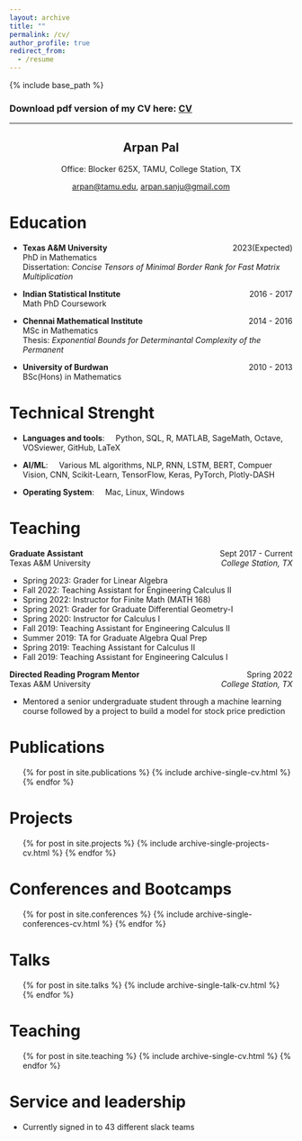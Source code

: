 ```yaml
---
layout: archive
title: ""
permalink: /cv/
author_profile: true
redirect_from:
  - /resume
---
```


{% include base_path %}

### Download pdf version of my CV here: [CV](../files/CV.pdf) 

---

<h2 style="text-align: center;">Arpan Pal</h2>
<center> Office: Blocker 625X, TAMU, College Station, TX</center>
<p style="text-align: center;">
<a  href="mailto:arpan@tamu.edu"> arpan@tamu.edu</a>,
<a  href="mailto:arpan.sanju@gmail.com"> arpan.sanju@gmail.com</a></p>

Education
===
* **Texas A&M University** <span style="float:right;">2023(Expected)</span>\
PhD in Mathematics\
Dissertation: _Concise Tensors of Minimal Border Rank for Fast Matrix Multiplication_



* **Indian Statistical Institute** <span style="float:right">2016 - 2017</span>\
Math PhD Coursework

* **Chennai Mathematical Institute** <span style="float:right">2014 - 2016</span>\
MSc in Mathematics\
Thesis: _Exponential Bounds for Determinantal Complexity of the Permanent_

* **University of Burdwan**<span style="float:right">2010 - 2013</span>\
BSc(Hons) in Mathematics



Technical Strenght
======
* **Languages and tools**: &nbsp;&nbsp;&nbsp; Python, SQL, R, MATLAB, SageMath, Octave, VOSviewer, GitHub, LaTeX

* **AI/ML**: &nbsp;&nbsp;&nbsp; Various ML algorithms, NLP, RNN, LSTM, BERT, Compuer Vision, CNN,
Scikit-Learn, TensorFlow, Keras, PyTorch, Plotly-DASH

* **Operating System**: &nbsp;&nbsp;&nbsp; Mac, Linux, Windows


Teaching
===
**Graduate Assistant** <span style="float:right">Sept 2017 - Current</span>\
Texas A&M University <span style="float:right"><i>College Station, TX</i></span>

* Spring 2023: Grader for Linear Algebra
* Fall 2022: Teaching Assistant for Engineering Calculus II
* Spring 2022: Instructor for Finite Math (MATH 168)
* Spring 2021: Grader for Graduate Differential Geometry-I
* Spring 2020: Instructor for Calculus I
* Fall 2019: Teaching Assistant for Engineering Calculus II
* Summer 2019: TA for Graduate Algebra Qual Prep
* Spring 2019: Teaching Assistant for Calculus II
* Fall 2019: Teaching Assistant for Engineering Calculus I

**Directed Reading Program Mentor**<span style="float:right">Spring 2022</span>\
Texas A&M University<span style="float:right"><i>College Station, TX</i></span>

* Mentored a senior undergraduate student through a machine learning course followed by a project to build a model for stock price prediction



Publications
======
  <ul>{% for post in site.publications %}
    {% include archive-single-cv.html %}
  {% endfor %}</ul>
  


Projects
======
<ul>{% for post in site.projects %}
    {% include archive-single-projects-cv.html %}
  {% endfor %}</ul>


Conferences and Bootcamps
===
<ul>{% for post in site.conferences %}
    {% include archive-single-conferences-cv.html %}
  {% endfor %}</ul>


Talks
======
  <ul>{% for post in site.talks %}
    {% include archive-single-talk-cv.html %}
  {% endfor %}</ul>
  
Teaching
======
  <ul>{% for post in site.teaching %}
    {% include archive-single-cv.html %}
  {% endfor %}</ul>
  
Service and leadership
======
* Currently signed in to 43 different slack teams

